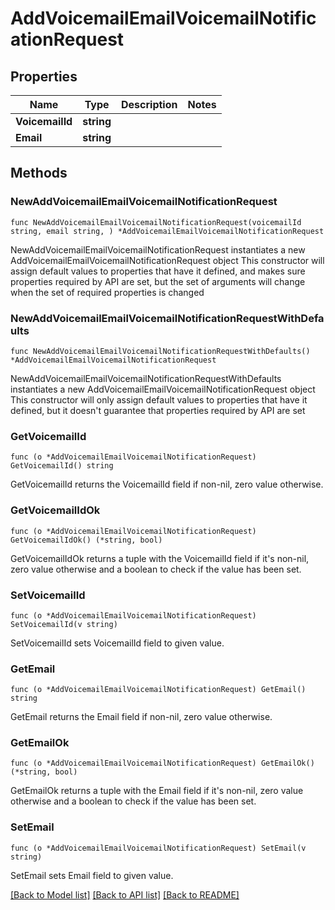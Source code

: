 # AddVoicemailEmailVoicemailNotificationRequest

## Properties

Name | Type | Description | Notes
------------ | ------------- | ------------- | -------------
**VoicemailId** | **string** |  | 
**Email** | **string** |  | 

## Methods

### NewAddVoicemailEmailVoicemailNotificationRequest

`func NewAddVoicemailEmailVoicemailNotificationRequest(voicemailId string, email string, ) *AddVoicemailEmailVoicemailNotificationRequest`

NewAddVoicemailEmailVoicemailNotificationRequest instantiates a new AddVoicemailEmailVoicemailNotificationRequest object
This constructor will assign default values to properties that have it defined,
and makes sure properties required by API are set, but the set of arguments
will change when the set of required properties is changed

### NewAddVoicemailEmailVoicemailNotificationRequestWithDefaults

`func NewAddVoicemailEmailVoicemailNotificationRequestWithDefaults() *AddVoicemailEmailVoicemailNotificationRequest`

NewAddVoicemailEmailVoicemailNotificationRequestWithDefaults instantiates a new AddVoicemailEmailVoicemailNotificationRequest object
This constructor will only assign default values to properties that have it defined,
but it doesn't guarantee that properties required by API are set

### GetVoicemailId

`func (o *AddVoicemailEmailVoicemailNotificationRequest) GetVoicemailId() string`

GetVoicemailId returns the VoicemailId field if non-nil, zero value otherwise.

### GetVoicemailIdOk

`func (o *AddVoicemailEmailVoicemailNotificationRequest) GetVoicemailIdOk() (*string, bool)`

GetVoicemailIdOk returns a tuple with the VoicemailId field if it's non-nil, zero value otherwise
and a boolean to check if the value has been set.

### SetVoicemailId

`func (o *AddVoicemailEmailVoicemailNotificationRequest) SetVoicemailId(v string)`

SetVoicemailId sets VoicemailId field to given value.


### GetEmail

`func (o *AddVoicemailEmailVoicemailNotificationRequest) GetEmail() string`

GetEmail returns the Email field if non-nil, zero value otherwise.

### GetEmailOk

`func (o *AddVoicemailEmailVoicemailNotificationRequest) GetEmailOk() (*string, bool)`

GetEmailOk returns a tuple with the Email field if it's non-nil, zero value otherwise
and a boolean to check if the value has been set.

### SetEmail

`func (o *AddVoicemailEmailVoicemailNotificationRequest) SetEmail(v string)`

SetEmail sets Email field to given value.



[[Back to Model list]](../README.md#documentation-for-models) [[Back to API list]](../README.md#documentation-for-api-endpoints) [[Back to README]](../README.md)


